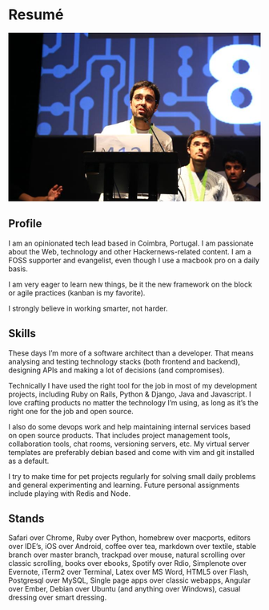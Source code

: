 # Resumé

![me at codebits](https://github.com/brecke/resume/blob/master/me_at_codebits.jpg?raw=true)

## Profile

I am an opinionated tech lead based in Coimbra, Portugal. I am passionate about the Web, technology and other Hackernews-related content. I am a FOSS supporter and evangelist, even though I use a macbook pro on a daily basis.

I am very eager to learn new things, be it the new framework on the block or agile practices (kanban is my favorite).

I strongly believe in working smarter, not harder.

## Skills

These days I’m more of a software architect than a developer. That means analysing and testing technology stacks (both frontend and backend), designing APIs and making a lot of decisions (and compromises).

Technically I have used the right tool for the job in most of my development projects, including Ruby on Rails, Python & Django, Java and Javascript. I love crafting products no matter the technology I’m using, as long as it’s the right one for the job and open source.

I also do some devops work and help maintaining internal services based on open source products. That includes project management tools, collaboration tools, chat rooms, versioning servers, etc. My virtual server templates are preferably debian based and come with vim and git installed as a default.

I try to make time for pet projects regularly for solving small daily problems and general experimenting and learning. Future personal assignments include playing with Redis and Node.

## Stands

Safari over Chrome, Ruby over Python, homebrew over macports, editors over IDE’s, iOS over Android, coffee over tea, markdown over textile, stable branch over master branch, trackpad over mouse, natural scrolling over classic scrolling, books over ebooks, Spotify over Rdio, Simplenote over Evernote, iTerm2 over Terminal, Latex over MS Word, HTML5 over Flash, Postgresql over MySQL, Single page apps over classic webapps, Angular over Ember, Debian over Ubuntu (and anything over Windows), casual dressing over smart dressing.